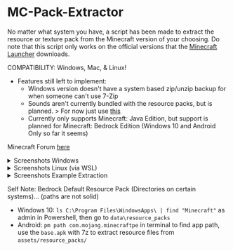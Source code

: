 # MC-Pack-Extractor
No matter what system you have, a script has been made to extract the resource or texture pack from the Minecraft version of your choosing.
Do note that this script only works on the official versions that the [Minecraft Launcher](https://minecraft.gamepedia.com/Java_Edition_launcher) downloads.

COMPATIBILITY: Windows, Mac, & Linux!

* Features still left to implement:
  - Windows version doesn't have a system based zip/unzip backup for when someone can't use 7-Zip
  - Sounds aren't currently bundled with the resource packs, but is planned. > For now just use [this](https://minecraft.gamepedia.com/Tutorials/Sound_directory)
  - Currently only supports Minecraft: Java Edition, but support is planned for Minecraft: Bedrock Edition (Windows 10 and Android Only so far it seems)

Minecraft Forum [here](https://www.minecraftforum.net/forums/mapping-and-modding-java-edition/resource-packs/resource-pack-discussion/2962634-script-minecraft-default-pack-extractor)

<details><summary>Screenshots Windows</summary>
<p>
  
![Script on startup](https://i.postimg.cc/XJTpHpR7/1win.png)
![Script after entering version](https://i.postimg.cc/mkCh0T43/2win.png)

</p>
</details>

<details><summary>Screenshots Linux (via WSL)</summary>
<p>
  
![Script on startup](https://i.postimg.cc/pT9mJD16/1lin.png)
![Script after entering version](https://i.postimg.cc/59CHHSzH/2lin.png)

</p>
</details>

<details><summary>Screenshots Example Extraction</summary>
<p>
  
![Where it archived to](https://i.postimg.cc/ZKzW6vPw/3win.png)
![What's inside it](https://i.postimg.cc/tCdYkR2p/4win.png)

</p>
</details>

Self Note:
Bedrock Default Resource Pack (Directories on certain systems)... (paths are not solid)
- Windows 10: `ls C:\Program Files\WindowsApps\ | find "Minecraft"` as admin in Powershell, then go to `data\resource_packs`
- Android: `pm path com.mojang.minecraftpe` in terminal to find app path, use the `base.apk` with 7z to extract resource files from `assets/resource_packs/`
